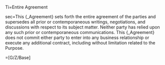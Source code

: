 Ti=Entire Agreement

sec=This {_Agreement} sets forth the entire agreement of the parties and supersedes all prior or contemporaneous writings, negotiations, and discussions with respect to its subject matter. Neither party has relied upon any such prior or contemporaneous communications. This {_Agreement} does not commit either party to enter into any business relationship or execute any additional contract, including without limitation related to the Purpose.

=[G/Z/Base]

